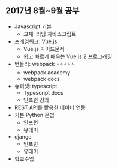 ## 2017년 8월~9월 공부
 
* Javascript 기본
    * 교재: 러닝 자바스크립트
* 프레임워크: Vue.js
    * Vue.js 가이드문서
    * 쉽고 빠르게 배우는 Vue.js 2 프로그래밍
* 번들러: webpack ⭐️⭐️⭐️⭐️⭐️
    * webpack academy
    * webpack docs
* 슈퍼셋: typescript
    * Typescript docs
    * 인프런 강좌
* REST API를 활용한 데이터 연동
* 기본 Python 문법 
    * 인프런
    * 유데미
* django
    * 인프런
    * 유데미
* 학교수업
